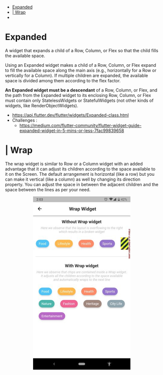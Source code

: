 - [Expanded](#expanded)
- [| Wrap](#wrap)
-

# Expanded

A widget that expands a child of a Row, Column, or Flex so that the child fills the available space.

Using an Expanded widget makes a child of a Row, Column, or Flex expand to fill the available space along the main axis (e.g., horizontally for a Row or vertically for a Column). If multiple children are expanded, the available space is divided among them according to the flex factor.

**An Expanded widget must be a descendant** of a Row, Column, or Flex, and the path from the Expanded widget to its enclosing Row, Column, or Flex must contain only StatelessWidgets or StatefulWidgets (not other kinds of widgets, like RenderObjectWidgets).

- https://api.flutter.dev/flutter/widgets/Expanded-class.html
- Challenges :
  - https://medium.com/flutter-community/flutter-widget-guide-expanded-widget-in-5-mins-or-less-7fac99839658

<!-- # Wrap -->

# | Wrap

The wrap widget is similar to Row or a Column widget with an added advantage that it can adjust its children according to the space available to it on the Screen. The default arrangement is horizontal (like a row) but you can make it vertical (like a column) as well by changing its direction property. You can adjust the space in between the adjacent children and the space between the lines as per your need.

 <p align="center"> 
    <img src="PlayGround/ResourcesFiles/Flutter_Dart/Widget_Wrap_.jpeg" alt="Widget_Wrap_">
 </p>
